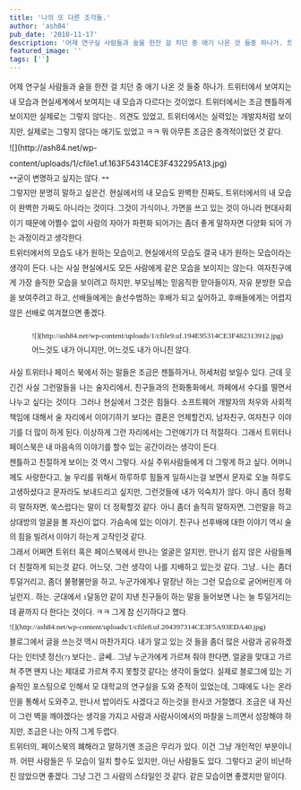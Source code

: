 ```yaml
---
title: '나의 또 다른 조각들.'
author: 'ash84'
pub_date: '2010-11-17'
description: '어제 연구실 사람들과 술을 한잔 걸 치던 중 애기 나온 것 들중 하나가. 트위터에서 보여지는 내 모습과 현실세계에서 보여지는 내 모습과 다르다는 것이었다. 트위터에서는 조금 젠틀하게 보이지만 실제로는 그렇지 않다는.. 의견'
featured_image: ''
tags: ['']
---
```



<div style="text-align: justify; line-height: 2; "></div><div style="text-align: justify; line-height: 2; "><span style="font-size: 10pt; "><span style="font-family: Dotum; ">어제 연구실 사람들과 술을 한잔 걸 치던 중 애기 나온 것 들중 하나가. 트위터에서 보여지는 내 모습과 현실세계에서 보여지는 내 모습과 다르다는 것이었다. 트위터에서는 조금 젠틀하게 보이지만 실제로는 그렇지 않다는.. 의견도 있었고, 트위터에서는 실력있는 개발자처럼 보이지만, 실제로는 그렇지 않다는 애기도 있었고 ㅋㅋ 뭐 아무튼 조금은 충격적이었던 것 같다. </span></span></div><div style="text-align: justify; line-height: 2; "></div><div style="text-align: justify; line-height: 2; "></div><div style="text-align: justify; line-height: 2; ">![](http://ash84.net/wp-content/uploads/1/cfile1.uf.163F54314CE3F432295A13.jpg)</div><div style="text-align: justify; line-height: 2; "><span style="font-size: 10pt; "><span style="font-family: Dotum; ">**굳이 변명하고 싶지는 않다. **</span></span></div><div style="text-align: justify; line-height: 2; "></div><div style="text-align: justify; line-height: 2; "><span style="font-size: 10pt; "><span style="font-family: Dotum; ">그렇지만 분명히 말하고 싶은건. 현실에서의 내 모습도 완벽한 진짜도, 트위터에서의 내 모습이 완벽한 가짜도 아니라는 것이다. 그것이 가식이나, 가면을 쓰고 있는 것이 아니라 현대사회이기 때문에 어쩔수 없이 사람의 자아가 파편화 되어가는 좀더 좋게 말하자면 다양화 되어 가는 과정이라고 생각한다. </span></span></div><div style="text-align: justify; line-height: 2; "></div><div style="text-align: justify; line-height: 2; "><span style="font-size: 10pt; "><span style="font-family: Dotum; ">트위터에서의 모습도 내가 원하는 모습이고, 현실에서의 모습도 결국 내가 원하는 모습이라는 생각이 든다. 나는 사실 현실에서도 모든 사람에게 같은 모습을 보이지는 않는다. 여자친구에게 가장 솔직한 모습을 보이려고 하지만, 부모님께는 믿음직한 맏아들이자, 자유 분방한 모습을 보여주려고 하고, 선배들에게는 솔선수범하는 후배가 되고 싶어하고, 후배들에게는 어렵지 않은 선배로 여겨졌으면 좋겠다. </span></span></div><div style="text-align: justify; line-height: 2; "><span style="font-size: 10pt; "><span style="font-family: Dotum; ">  
</span></span></div><div style="text-align: justify; line-height: 2; "><span style="font-size: 10pt; "><span style="font-family: Dotum; "><figure class="wp-caption aligncenter" style="width: 547px">![](http://ash84.net/wp-content/uploads/1/cfile9.uf.194E95314CE3F482313912.jpg)<figcaption class="wp-caption-text">어느것도 내가 아니지만, 어느것도 내가 아니진 않다. </figcaption></figure>  
</span></span></div><div style="text-align: justify; line-height: 2; "><span style="font-size: 10pt; "><span style="font-family: Dotum; ">  
</span></span></div><div style="text-align: justify; line-height: 2; "></div><div style="text-align: justify; line-height: 2; "><span style="font-size: 10pt; "><span style="font-family: Dotum; ">사실 트위터나 페이스 북에서 하는 말들은 조금은 젠틀하거나, 허세처럼 보일수 있다. 근데 웃긴건 사실 그런말들을 나는 술자리에서, 친구들과의 전화통화에서, 까페에서 수다를 떨면서 나누고 싶다는 것이다. 그러나 현실에서 그것은 힘들다. 소프트웨어 개발자의 처우와 사회적 책임에 대해서 술 자리에서 이야기하기 보다는 결혼은 언제할건지, 남자친구, 여자친구 이야기를 더 많이 하게 된다. 이상하게 그런 자리에서는 그런애기가 더 적절하다. 그래서 트위터나 페이스북은 내 마음속의 이야기를 할수 있는 공간이라는 생각이 든다. </span></span></div><div style="text-align: justify; line-height: 2; "></div><div style="text-align: justify; line-height: 2; "><span style="font-size: 10pt; "><span style="font-family: Dotum; ">젠틀하고 친절하게 보이는 것 역시 그렇다. 사실 주위사람들에게 더 그렇게 하고 싶다. 어머니께도 사랑한다고, 늘 우리를 위해서 하루하루 힘들게 일하시는걸 보면서 문자로 오늘 하루도 고생하셨다고 문자라도 보내드리고 싶지만, 그런것들에 내가 익숙치가 않다. 아니 좀더 정확히 말하자면, 쑥스럽다는 말이 더 정확할것 같다. 아니 좀더 솔직히 말하자면, 그런말을 하고 상대방의 얼굴을 볼 자신이 없다. 가슴속에 있는 이야기. 친구나 선후배에 대한 이야기 역시 술의 힘을 빌려서 이야기 하는게 고작인것 같다. </span></span></div><div style="text-align: justify; line-height: 2; "></div><div style="text-align: justify; line-height: 2; "><span style="font-size: 10pt; "><span style="font-family: Dotum; ">그래서 어쩌면 트위터 혹은 페이스북에서 만나는 얼굴은 알지만, 만나기 쉽지 않은 사람들께 더 친절하게 되는것 같다. 어느덧, 그런 생각이 나를 지배하고 있는것 같다. 그냥.. 나는 좀더 투덜거리고, 좀더 불평불만을 하고, 누군가에게나 말장난 하는 그런 모습으로 굳어버린게 아닐런지.. 하는. 군대에서 1달동안 같이 지낸 친구들이 하는 말을 들어보면 나는 늘 투덜거리는데 끝까지 다 한다는 것이다. ㅋㅋ 그게 참 신기하다고 했다. </span></span></div><div style="text-align: justify; line-height: 2; "><span style="font-size: 10pt; "><span style="font-family: Dotum; ">  
</span></span></div><div style="text-align: justify; line-height: 2; "><span style="font-size: 10pt; "><span style="font-family: Dotum; ">![](http://ash84.net/wp-content/uploads/1/cfile8.uf.204397314CE3F5A93EDA40.jpg)  
</span></span></div><div style="text-align: justify; line-height: 2; "><font class="Apple-style-span" face="Dotum" size="3"><span class="Apple-style-span" style="font-size: 13px; line-height: 26px;">  
</span></font></div><div style="text-align: justify; line-height: 2; "><span style="font-size: 10pt; "><span style="font-family: Dotum; ">블로그에서 글을 쓰는것 역시 마찬가지다. 내가 알고 있는 것 들을 좀더 많은 사람과 공유하겠다는 인터넷 정신(?) 보다는.. 글쎄.. 그냥 누군가에게 가르쳐 줘야 한다면, 얼굴을 맞대고 가르쳐 주면 왠지 나는 제대로 가르쳐 주지 못할것 같다는 생각이 들었다. 실제로 블로그에 있는 기술적인 포스팅으로 인해서 모 대학교의 연구실을 도와 준적이 있었는데, 그때에도 나는 온라인을 통해서 도와주고, 만나서 밥이라도 사겠다고 하는것을 한사코 거절했다. 조금은 내 자신이 그런 벽을 깨야겠다는 생각을 가지고 사람과 사람사이에서의 마찰을 느끼면서 성장해야 하지만, 조금은 나는 아직 그게 두렵다. </span></span></div><div style="text-align: justify; line-height: 2; "></div><div style="text-align: justify; line-height: 2; "><span style="font-size: 10pt; "><span style="font-family: Dotum; ">트위터의, 페이스북의 폐해라고 말하기엔 조금은 무리가 있다. 이건 그냥 개인적인 부분이니까. 어떤 사람들은 두 모습이 일치 할수도 있지만, 아닌 사람들도 있다. 그렇다고 굳이 비난하진 않았으면 좋겠다. 그냥 그건 그 사람의 스타일인 것 같다. 같은 모습이면 좋겠지만 말이다. </span></span></div><div style="text-align: justify; line-height: 2; "></div><div style="text-align: justify; line-height: 2; "></div>

